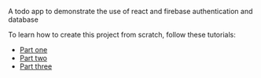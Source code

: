 A todo app to demonstrate the use of react and firebase authentication and database

To learn how to create this project from scratch, follow these tutorials:

- [Part one]()
- [Part two](https://dev.to/aurelkurtula/creating-an-app-with-react-and-firebase---part-two-5hmc)
- [Part three](https://dev.to/aurelkurtula/creating-an-app-with-react-and-firebase---part-three-2c03)
